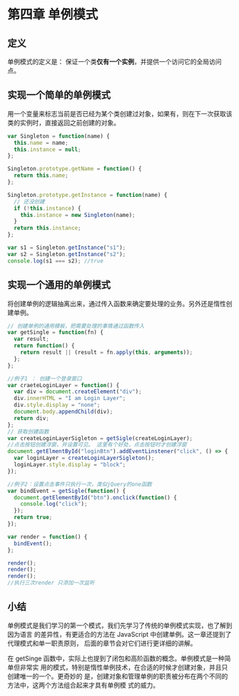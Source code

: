 # 第四章 单例模式

## 定义

单例模式的定义是： 保证一个类**仅有一个实例**，并提供一个访问它的全局访问点。

## 实现一个简单的单例模式

用一个变量来标志当前是否已经为某个类创建过对象，如果有，则在下一次获取该类的实例时，直接返回之前创建的对象。

```js
var Singleton = function(name) {
  this.name = name;
  this.instance = null;
};

Singleton.prototype.getName = function() {
  return this.name;
};

Singleton.prototype.getInstance = function(name) {
  // 还没创建
  if (!this.instance) {
    this.instance = new Singleton(name);
  }
  return this.instance;
};

var s1 = Singleton.getInstance("s1");
var s2 = Singleton.getInstance("s2");
console.log(s1 === s2); //true
```

## 实现一个通用的单例模式

将创建单例的逻辑抽离出来，通过传入函数来确定要处理的业务。另外还是惰性创建单例。

```js
// 创建单例的通用模板，把需要处理的事情通过函数传入
var getSingle = function(fn) {
  var result;
  return function() {
    return result || (result = fn.apply(this, arguments));
  };
};

//例子1 ： 创建一个登录窗口
var craeteLoginLayer = function() {
  var div = document.createElement("div");
  div.innerHTML = "I am Login Layer";
  div.style.display = "none";
  document.body.appendChild(div);
  return div;
};
// 获取创建函数
var createLoginLayerSigleton = getSigle(createLoginLayer);
//点击按钮创建浮窗，并设置可见。 这里有个好处，点击按钮时才创建浮窗
document.getElmentById("loginBtn").addEventLinstener("click", () => {
  var loginLayer = createLoginLayerSigleton();
  loginLayer.style.display = "block";
});

//例子2：设置点击事件只执行一次，类似jQuery的one函数
var bindEvent = getSigle(function() {
  document.getElementById("btn").onclick(function() {
    console.log("click");
  });
  return true;
});

var render = function() {
  bindEvent();
};

render();
render();
render();
//执行三次render 只添加一次监听
```

## 小结

单例模式是我们学习的第一个模式，我们先学习了传统的单例模式实现，也了解到因为语言 的差异性，有更适合的方法在 JavaScript 中创建单例。这一章还提到了代理模式和单一职责原则， 后面的章节会对它们进行更详细的讲解。

在 getSinge 函数中，实际上也提到了闭包和高阶函数的概念。单例模式是一种简单但非常实 用的模式，特别是惰性单例技术，在合适的时候才创建对象，并且只创建唯一的一个。更奇妙的 是，创建对象和管理单例的职责被分布在两个不同的方法中，这两个方法组合起来才具有单例模 式的威力。
